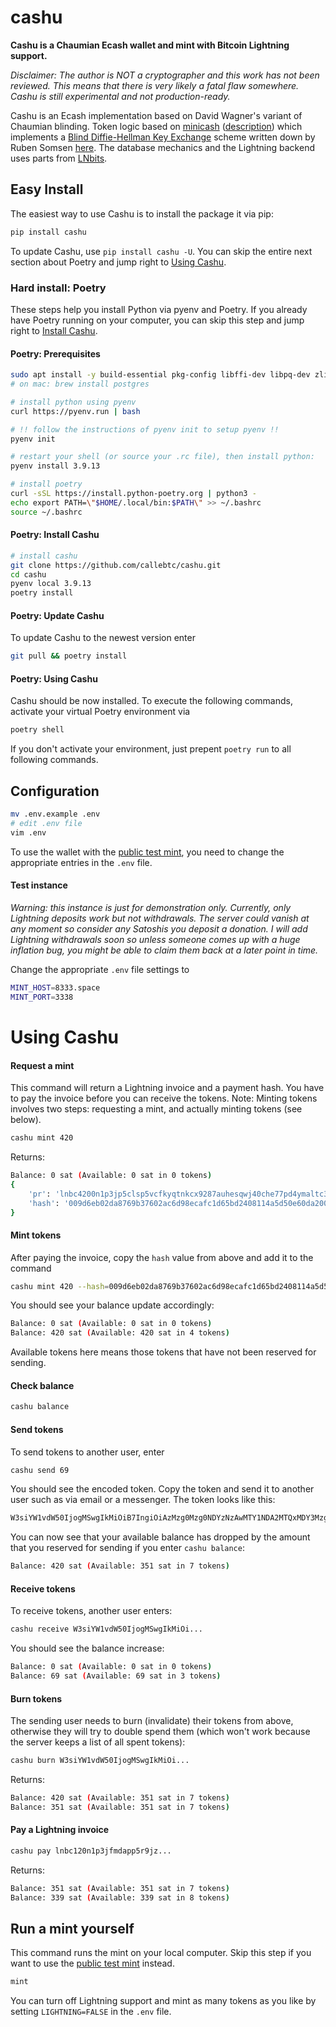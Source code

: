 # cashu

**Cashu is a Chaumian Ecash wallet and mint with Bitcoin Lightning support.**

*Disclaimer: The author is NOT a cryptographer and this work has not been reviewed. This means that there is very likely a fatal flaw somewhere. Cashu is still experimental and not production-ready.*

Cashu is an Ecash implementation based on David Wagner's variant of Chaumian blinding. Token logic based on [minicash](https://github.com/phyro/minicash) ([description](https://gist.github.com/phyro/935badc682057f418842c72961cf096c)) which implements a [Blind Diffie-Hellman Key Exchange](https://cypherpunks.venona.com/date/1996/03/msg01848.html) scheme written down by Ruben Somsen [here](https://gist.github.com/RubenSomsen/be7a4760dd4596d06963d67baf140406). The database mechanics and the Lightning backend uses parts from [LNbits](https://github.com/lnbits/lnbits-legend).

## Easy Install

The easiest way to use Cashu is to install the package it via pip:
```bash
pip install cashu
```

To update Cashu, use `pip install cashu -U`. You can skip the entire next section about Poetry and jump right to [Using Cashu](#using-cashu).

### Hard install: Poetry
These steps help you install Python via pyenv and Poetry. If you already have Poetry running on your computer, you can skip this step and jump right to [Install Cashu](#install-cashu).

#### Poetry: Prerequisites

```bash
sudo apt install -y build-essential pkg-config libffi-dev libpq-dev zlib1g-dev libssl-dev python3-dev
# on mac: brew install postgres

# install python using pyenv
curl https://pyenv.run | bash

# !! follow the instructions of pyenv init to setup pyenv !!
pyenv init

# restart your shell (or source your .rc file), then install python:
pyenv install 3.9.13

# install poetry
curl -sSL https://install.python-poetry.org | python3 -
echo export PATH=\"$HOME/.local/bin:$PATH\" >> ~/.bashrc
source ~/.bashrc
```
#### Poetry: Install Cashu
```bash
# install cashu
git clone https://github.com/callebtc/cashu.git
cd cashu
pyenv local 3.9.13
poetry install
```

#### Poetry: Update Cashu
To update Cashu to the newest version enter
```bash
git pull && poetry install
```
#### Poetry: Using Cashu

Cashu should be now installed. To execute the following commands, activate your virtual Poetry environment via

```bash
poetry shell
```

If you don't activate your environment, just prepent `poetry run` to all following commands.
## Configuration
```bash
mv .env.example .env
# edit .env file
vim .env
```

To use the wallet with the [public test mint](#test-instance), you need to change the appropriate entries in the `.env` file. 

#### Test instance
*Warning: this instance is just for demonstration only. Currently, only Lightning deposits work but not withdrawals. The server could vanish at any moment so consider any Satoshis you deposit a donation. I will add Lightning withdrawals soon so unless someone comes up with a huge inflation bug, you might be able to claim them back at a later point in time.*


Change the appropriate `.env` file settings to
```bash
MINT_HOST=8333.space
MINT_PORT=3338
```

# Using Cashu

#### Request a mint

This command will return a Lightning invoice and a payment hash. You have to pay the invoice before you can receive the tokens. Note: Minting tokens involves two steps: requesting a mint, and actually minting tokens (see below).

```bash
cashu mint 420
```
Returns:
```bash
Balance: 0 sat (Available: 0 sat in 0 tokens)
{
    'pr': 'lnbc4200n1p3jp5clsp5vcfkyqtnkcx9287auhesqwj40che77pd4ymaltc3ruazh3vcgs3qpp5qzwkavpd4pmfkdmq9trdnrk2lswkt0fypqg55h2sucx6yq9ushzsdq4vdshx6r4ypjx2ur0wd5hgxqyjw5qcqpjrzjq0qly7quwdwq2wr52et5gl65dagdgqdwgn9an58mhejnsvmmu996xzetgvqqwzcqqqqqqqqqqqqqqqqq9q9qyysgqfjwnl4za4naf7l2wwcck2gk6y9mvjt5dz9gptfkpl0j50ygkdkuxyjcy3zgd2tk4995yw8gx39cx2qwm9dgwc0t9t6hrgvjzauykqrqpgw0xx3', 
    'hash': '009d6eb02da8769b37602ac6d98ecafc1d65bd2408114a5d50e60da200bc85c5'
}
```

#### Mint tokens
After paying the invoice, copy the `hash` value from above and add it to the command
```bash
cashu mint 420 --hash=009d6eb02da8769b37602ac6d98ecafc1d65bd2408114a5d50e60da200bc85c5
```
You should see your balance update accordingly:
```bash
Balance: 0 sat (Available: 0 sat in 0 tokens)
Balance: 420 sat (Available: 420 sat in 4 tokens)
```

Available tokens here means those tokens that have not been reserved for sending.

#### Check balance
```bash
cashu balance
```

#### Send tokens
To send tokens to another user, enter
```bash
cashu send 69
```
You should see the encoded token. Copy the token and send it to another user such as via email or a messenger. The token looks like this:
```bash
W3siYW1vdW50IjogMSwgIkMiOiB7IngiOiAzMzg0Mzg0NDYzNzAwMTY1NDA2MTQxMDY3Mzg1MDg5MjA2MTU2NjQxMjM4Nzg5MDE4NzAzODg0NjAwNDUzNTAwNzY3...
```

You can now see that your available balance has dropped by the amount that you reserved for sending if you enter `cashu balance`:
```bash
Balance: 420 sat (Available: 351 sat in 7 tokens)
```

#### Receive tokens
To receive tokens, another user enters:
```bash
cashu receive W3siYW1vdW50IjogMSwgIkMiOi...
```
You should see the balance increase:
```bash
Balance: 0 sat (Available: 0 sat in 0 tokens)
Balance: 69 sat (Available: 69 sat in 3 tokens)
```

#### Burn tokens
The sending user needs to burn (invalidate) their tokens from above, otherwise they will try to double spend them (which won't work because the server keeps a list of all spent tokens):
```bash
cashu burn W3siYW1vdW50IjogMSwgIkMiOi...
```
Returns:
```bash
Balance: 420 sat (Available: 351 sat in 7 tokens)
Balance: 351 sat (Available: 351 sat in 7 tokens)
```

#### Pay a Lightning invoice
```bash
cashu pay lnbc120n1p3jfmdapp5r9jz...
```
Returns:
```bash
Balance: 351 sat (Available: 351 sat in 7 tokens)
Balance: 339 sat (Available: 339 sat in 8 tokens)
```

## Run a mint yourself
This command runs the mint on your local computer. Skip this step if you want to use the [public test mint](#test-instance) instead.
```bash
mint
```

You can turn off Lightning support and mint as many tokens as you like by setting `LIGHTNING=FALSE` in the `.env` file.

